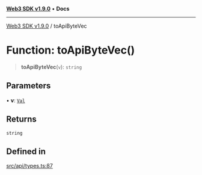 [**Web3 SDK v1.9.0**](../README.md) • **Docs**

***

[Web3 SDK v1.9.0](../globals.md) / toApiByteVec

# Function: toApiByteVec()

> **toApiByteVec**(`v`): `string`

## Parameters

• **v**: [`Val`](../type-aliases/Val.md)

## Returns

`string`

## Defined in

[src/api/types.ts:87](https://github.com/Mystic-Nayy/alephium-web3/blob/ee41f5e0e7d7fb0b155fe62f05b2ac03772895ca/packages/web3/src/api/types.ts#L87)
